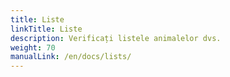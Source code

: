 ```yaml
---
title: Liste
linkTitle: Liste
description: Verificați listele animalelor dvs.
weight: 70
manualLink: /en/docs/lists/
---
```

<script>
  window.location.href = "/en/docs/lists/";
</script>

